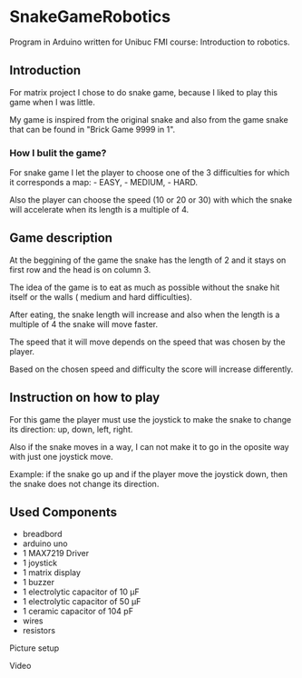# SnakeGameRobotics
Program in Arduino written for Unibuc FMI course: Introduction to robotics.



## Introduction

For matrix project I chose to do snake game, because I liked to play this game when I was little.

My game is inspired from the original snake and also from the game snake that can be found in "Brick Game 9999 in 1".

### How I bulit the game?

For snake game I let the player to choose one of the 3 difficulties for which it corresponds a map: 
	- EASY,
	- MEDIUM, 
	- HARD.

 Also the player can choose the speed (10 or 20 or 30) with which the snake will accelerate when its length is a multiple of 4.


## Game description

At the beggining of the game the snake has the length of 2 and it stays on first row and the head is on column 3.

The idea of the game is to eat as much as possible without the snake hit itself or the walls ( medium and hard difficulties).

After eating, the snake length will increase and also when the length is a multiple of 4 the snake will move faster.

The speed that it will move depends on the speed that was chosen by the player.

Based on the chosen speed and difficulty the score will increase differently.


## Instruction on how to play

For this game the player must use the joystick to make the snake to change its direction: up, down, left, right.

Also if the snake moves in a way, I can not make it to go in the oposite way with just one joystick move. 

Example: if the snake go up and if the player move the joystick down, then the snake does not change its direction.


## Used Components
- breadbord
- arduino uno
- 1 MAX7219 Driver
- 1 joystick
- 1 matrix display
- 1 buzzer
- 1 electrolytic capacitor of 10 μF
- 1 electrolytic capacitor of 50 μF
- 1 ceramic capacitor of 104 pF
- wires
- resistors


Picture setup

Video
